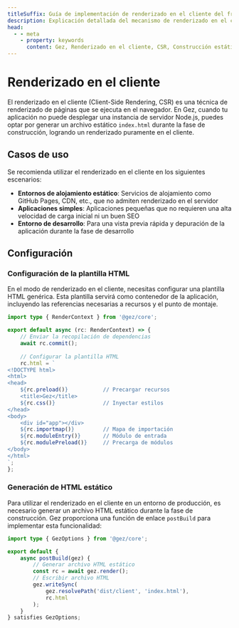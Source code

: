 ```yaml
---
titleSuffix: Guía de implementación de renderizado en el cliente del framework Gez
description: Explicación detallada del mecanismo de renderizado en el cliente del framework Gez, incluyendo construcción estática, estrategias de despliegue y mejores prácticas, para ayudar a los desarrolladores a lograr un renderizado frontend eficiente en entornos sin servidor.
head:
  - - meta
    - property: keywords
      content: Gez, Renderizado en el cliente, CSR, Construcción estática, Renderizado frontend, Despliegue sin servidor, Optimización de rendimiento
---
```


# Renderizado en el cliente

El renderizado en el cliente (Client-Side Rendering, CSR) es una técnica de renderizado de páginas que se ejecuta en el navegador. En Gez, cuando tu aplicación no puede desplegar una instancia de servidor Node.js, puedes optar por generar un archivo estático `index.html` durante la fase de construcción, logrando un renderizado puramente en el cliente.

## Casos de uso

Se recomienda utilizar el renderizado en el cliente en los siguientes escenarios:

- **Entornos de alojamiento estático**: Servicios de alojamiento como GitHub Pages, CDN, etc., que no admiten renderizado en el servidor
- **Aplicaciones simples**: Aplicaciones pequeñas que no requieren una alta velocidad de carga inicial ni un buen SEO
- **Entorno de desarrollo**: Para una vista previa rápida y depuración de la aplicación durante la fase de desarrollo

## Configuración

### Configuración de la plantilla HTML

En el modo de renderizado en el cliente, necesitas configurar una plantilla HTML genérica. Esta plantilla servirá como contenedor de la aplicación, incluyendo las referencias necesarias a recursos y el punto de montaje.

```ts title="src/entry.server.ts"
import type { RenderContext } from '@gez/core';

export default async (rc: RenderContext) => {
    // Enviar la recopilación de dependencias
    await rc.commit();
    
    // Configurar la plantilla HTML
    rc.html = `
<!DOCTYPE html>
<html>
<head>
    ${rc.preload()}           // Precargar recursos
    <title>Gez</title>
    ${rc.css()}               // Inyectar estilos
</head>
<body>
    <div id="app"></div>
    ${rc.importmap()}         // Mapa de importación
    ${rc.moduleEntry()}       // Módulo de entrada
    ${rc.modulePreload()}     // Precarga de módulos
</body>
</html>
`;
};
```

### Generación de HTML estático

Para utilizar el renderizado en el cliente en un entorno de producción, es necesario generar un archivo HTML estático durante la fase de construcción. Gez proporciona una función de enlace `postBuild` para implementar esta funcionalidad:

```ts title="src/entry.node.ts"
import type { GezOptions } from '@gez/core';

export default {
    async postBuild(gez) {
        // Generar archivo HTML estático
        const rc = await gez.render();
        // Escribir archivo HTML
        gez.writeSync(
            gez.resolvePath('dist/client', 'index.html'),
            rc.html
        );
    }
} satisfies GezOptions;
```